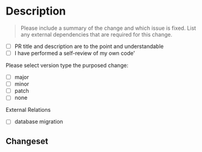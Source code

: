 # Description

> Please include a summary of the change and which issue is fixed.
List any external dependencies that are required for this change.

- [ ] PR title and description are to the point and understandable
- [ ] I have performed a self-review of my own code'

Please select version type the purposed change:
- [ ] major
- [ ] minor
- [ ] patch
- [ ] none <!--- Creates an empty changeset --> 

External Relations
- [ ] database migration


## Changeset

<!--- Write your changeset here -->
